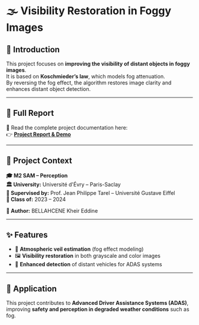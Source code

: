 # 🌫️ Visibility Restoration in Foggy Images

## 📌 Introduction
This project focuses on **improving the visibility of distant objects in foggy images**.  
It is based on **Koschmieder’s law**, which models fog attenuation.  
By reversing the fog effect, the algorithm restores image clarity and enhances distant object detection.

---

## 📄 Full Report
📖 Read the complete project documentation here:  
👉 **[Project Report & Demo](https://kheiro-bellahcene.github.io/Vehicle-Visibility-Foggy-Conditions/)**

---

## 🏫 Project Context
**🎓 M2 SAM – Perception**  
**🏛 University:** Université d'Évry – Paris-Saclay  
**🤝 Supervised by:** Prof. Jean Philippe Tarel – Université Gustave Eiffel  
**📅 Class of:** 2023 – 2024  

**👤 Author:** BELLAHCENE Kheir Eddine  

---

## ✨ Features
- 🌁 **Atmospheric veil estimation** (fog effect modeling)  
- 🖼 **Visibility restoration** in both grayscale and color images  
- 🚗 **Enhanced detection** of distant vehicles for ADAS systems

---

## 🎯 Application
This project contributes to **Advanced Driver Assistance Systems (ADAS)**,  
improving **safety and perception in degraded weather conditions** such as fog.




